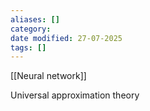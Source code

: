 ```yaml
---
aliases: []
category:
date modified: 27-07-2025
tags: []
---
```

[[Neural network]]

Universal approximation theory